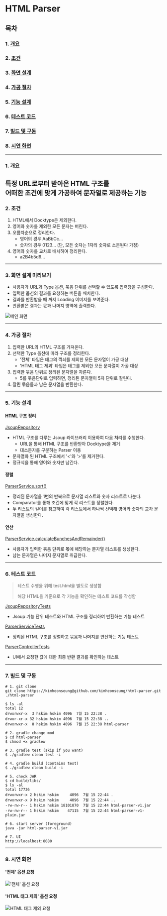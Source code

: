 # HTML Parser

## 목차
### 1. [개요](#1-개요-1)
### 2. [조건](#2-조건-1)
### 3. [화면 설계](#3-화면-설계-미리보기-1)
### 4. [가공 절차](#4-가공-절차-1)
### 5. [기능 설계](#5-기능-설계-1)
### 6. [테스트 코드](#6-테스트-코드-1)
### 7. [빌드 및 구동](#7-빌드-및-구동-1)
### 8. [시연 화면](#8-시연-화면-1)

---
### 1. 개요
특정 URL로부터 받아온 HTML 구조를  
어떠한 조건에 맞게 가공하여 문자열로 제공하는 기능
---
### 2. 조건
1. HTML에서 Docktype은 제외한다.
2. 영어와 숫자를 제외한 모든 문자는 버린다.
3. 오름차순으로 정리한다.
    * 영어의 경우 AaBbCc...
    * 숫자의 경우 0123... (단, 모든 숫자는 1자리 숫자로 소분된다 가정)
4. 영어와 숫자를 교차로 배치하여 정리한다.
    * a2B4b5d9...
---
### 3. 화면 설계 미리보기
* 사용자가 URL과 Type 옵션, 묶음 단위를 선택할 수 있도록 입력창을 구성한다.
* 입력한 옵션의 결과를 요청하는 버튼을 배치한다.
* 결과를 반환받을 때 까지 Loading 이미지를 보여준다.
* 반환받은 결과는 몫과 나머지 영역에 출력한다.
    

![메인 화면](./captures/index.PNG)

---
### 4. 가공 절차
1. 입력한 URL의 HTML 구조를 가져온다.
2. 선택한 Type 옵션에 따라 구조를 정리한다.
    * '전체' 타입은 태그의 꺽쇠를 제외한 모든 문자열이 가공 대상
    * 'HTML 태그 제괴' 타입은 태그를 제외한 모든 문자열이 가공 대상
3. 입력한 묶음 단위로 정리된 문자열을 자른다.
    * 5를 묶음단위로 입력하면, 정리된 문자열이 5자 단위로 잘린다.
4. 잘린 묶음들과 남은 문자열을 반환한다.
---
### 5. 기능 설계
#### HTML 구조 정리
[JsoupRepository](https://github.com/kimheonseung/html-parser/blob/master/src/main/java/com/devh/project/htmlparser/repository/.xml)
* HTML 구조를 다루는 Jsoup 라이브러리 이용하여 다음 처리를 수행한다.
    * URL을 통해 HTML 구조를 반환받아 Docktype을 제거
    * 대소문자를 구분하는 Parser 이용
* 문자열화 된 HTML 구조에서 '<'와 '>'를 제거한다.
* 정규식을 통해 영어와 숫자만 남긴다.

#### 정렬
[ParserService.sort()](https://github.com/kimheonseung/html-parser/blob/master/src/main/java/com/devh/project/htmlparser/service/ParserService.java)
* 정리된 문자열을 1번의 반복으로 문자열 리스트와 숫자 리스트로 나눈다.
* Comparator를 통해 조건에 맞게 각 리스트를 정렬한다.
* 두 리스트의 길이를 참고하여 각 리스트에서 하나씩 선택해 영어와 숫자의 교차 문자열을 생성한다.

#### 연산
[ParserService.calculateBunchesAndRemainder()](https://github.com/kimheonseung/html-parser/blob/master/src/main/java/com/devh/project/htmlparser/service/ParserService.java)
* 사용자가 입력한 묶음 단위로 몫에 해당하는 문자열 리스트를 생성한다.
* 남는 문자열은 나머지 문자열로 취급한다.
---
### 6. 테스트 코드  
> 테스트 수행을 위해 test.html을 별도로 생성함
> 
> 해당 HTML을 기준으로 각 기능을 확인하는 테스트 코드를 작성함

[JsoupRepositoryTests](https://github.com/kimheonseung/html-parser/blob/master/src/test/java/com/devh/project/htmlparser/repository/JsoupRepositoryTests.java)
* Jsoup 기능 단위 테스트와 HTML 구조를 정리하여 반환하는 기능 테스트  

[ParserServiceTests](https://github.com/kimheonseung/html-parser/blob/master/src/test/java/com/devh/project/htmlparser/service/ParserServiceTests.java)
* 정리된 HTML 구조를 정렬하고 묶음과 나머지를 연산하는 기능 테스트

[ParserControllerTests](https://github.com/kimheonseung/html-parser/blob/master/src/test/java/com/devh/project/htmlparser/controller/ParserControllerTests.java)
* UI에서 요청한 값에 대한 최종 반환 결과를 확인하는 테스트
---
### 7. 빌드 및 구동
```shell
# 1. git clone
git clone https://kimheonseung@github.com/kimheonseung/html-parser.git ./html-parser

$ ls -al
total 12
drwxrwxr-x  3 hskim hskim 4096  7월 15 22:38 .
drwxr-xr-x 32 hskim hskim 4096  7월 15 22:38 ..
drwxrwxr-x  8 hskim hskim 4096  7월 15 22:38 html-parser

# 2. gradle change mod
$ cd html-parser
$ chmod +x gradlew

# 3. gradle test (skip if you want)
$ ./gradlew clean test -i

# 4. gradle build (contains test)
$ ./gradlew clean build -i

# 5. check JAR
$ cd build/libs/
$ ls -al
total 17736
drwxrwxr-x 2 hskim hskim     4096  7월 15 22:44 .
drwxrwxr-x 9 hskim hskim     4096  7월 15 22:44 ..
-rw-rw-r-- 1 hskim hskim 18101870  7월 15 22:44 html-parser-v1.jar
-rw-rw-r-- 1 hskim hskim    47115  7월 15 22:44 html-parser-v1-plain.jar

# 6. start server (foreground)
java -jar html-parser-v1.jar

# 7. UI
http://localhost:8080
```
---
### 8. 시연 화면

#### '전체' 옵션 요청
!['전체' 옵션 요청](./captures/result_HTML.PNG)

#### 'HTML 태그 제외' 옵션 요청
![HTML 태그 제외 요청](./captures/result_TEXT.PNG)